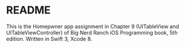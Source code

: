 # README #

This is the Homepwner app assignment in Chapter 9 (UITableView and UITableViewController) of Big Nerd Ranch iOS Programming book, 5th edition. Written in Swift 3, Xcode 8.